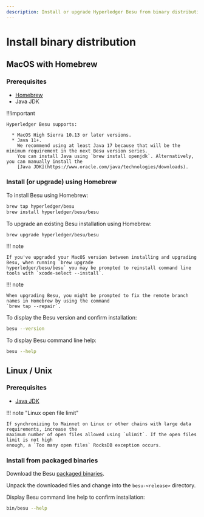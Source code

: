 ```yaml
---
description: Install or upgrade Hyperledger Besu from binary distribution
---
```


# Install binary distribution

## MacOS with Homebrew

### Prerequisites

* [Homebrew](https://brew.sh/)
* Java JDK

!!!important

    Hyperledger Besu supports:

      * MacOS High Sierra 10.13 or later versions.
      * Java 11+.
        We recommend using at least Java 17 because that will be the minimum requirement in the next Besu version series.
        You can install Java using `brew install openjdk`. Alternatively, you can manually install the
        [Java JDK](https://www.oracle.com/java/technologies/downloads).

### Install (or upgrade) using Homebrew

To install Besu using Homebrew:

```bash
brew tap hyperledger/besu
brew install hyperledger/besu/besu
```

To upgrade an existing Besu installation using Homebrew:

```bash
brew upgrade hyperledger/besu/besu
```

!!! note

    If you've upgraded your MacOS version between installing and upgrading Besu, when running `brew upgrade
    hyperledger/besu/besu` you may be prompted to reinstall command line tools with `xcode-select --install`.

!!! note

    When upgrading Besu, you might be prompted to fix the remote branch names in Homebrew by using the command 
    `brew tap --repair`.

To display the Besu version and confirm installation:

```bash
besu --version
```

To display Besu command line help:

```bash
besu --help
```

## Linux / Unix

### Prerequisites

* [Java JDK](https://www.oracle.com/java/technologies/downloads/)

!!! note "Linux open file limit"

    If synchronizing to Mainnet on Linux or other chains with large data requirements, increase the
    maximum number of open files allowed using `ulimit`. If the open files limit is not high
    enough, a `Too many open files` RocksDB exception occurs.

### Install from packaged binaries

Download the Besu [packaged binaries](https://github.com/hyperledger/besu/releases).

Unpack the downloaded files and change into the `besu-<release>` directory.

Display Besu command line help to confirm installation:

```bash
bin/besu --help
```
